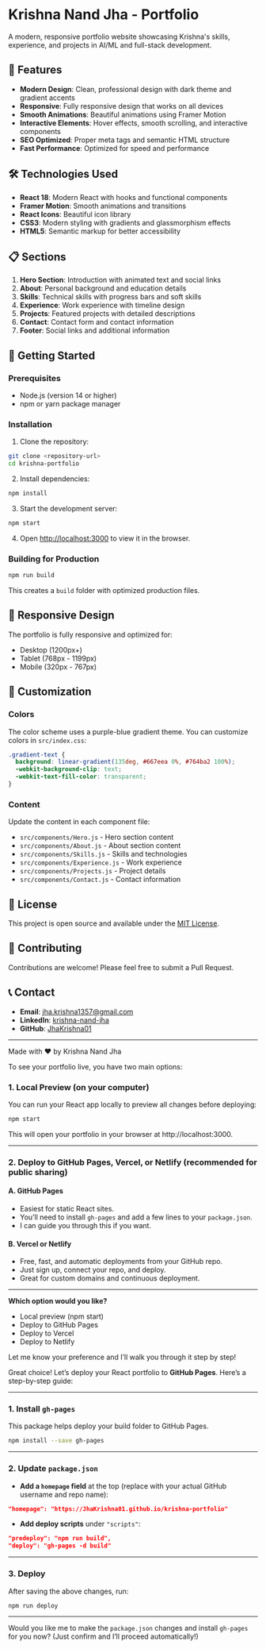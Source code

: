 # Krishna Nand Jha - Portfolio

A modern, responsive portfolio website showcasing Krishna's skills, experience, and projects in AI/ML and full-stack development.

## 🚀 Features

- **Modern Design**: Clean, professional design with dark theme and gradient accents
- **Responsive**: Fully responsive design that works on all devices
- **Smooth Animations**: Beautiful animations using Framer Motion
- **Interactive Elements**: Hover effects, smooth scrolling, and interactive components
- **SEO Optimized**: Proper meta tags and semantic HTML structure
- **Fast Performance**: Optimized for speed and performance

## 🛠️ Technologies Used

- **React 18**: Modern React with hooks and functional components
- **Framer Motion**: Smooth animations and transitions
- **React Icons**: Beautiful icon library
- **CSS3**: Modern styling with gradients and glassmorphism effects
- **HTML5**: Semantic markup for better accessibility

## 📋 Sections

1. **Hero Section**: Introduction with animated text and social links
2. **About**: Personal background and education details
3. **Skills**: Technical skills with progress bars and soft skills
4. **Experience**: Work experience with timeline design
5. **Projects**: Featured projects with detailed descriptions
6. **Contact**: Contact form and contact information
7. **Footer**: Social links and additional information

## 🚀 Getting Started

### Prerequisites

- Node.js (version 14 or higher)
- npm or yarn package manager

### Installation

1. Clone the repository:
```bash
git clone <repository-url>
cd krishna-portfolio
```

2. Install dependencies:
```bash
npm install
```

3. Start the development server:
```bash
npm start
```

4. Open [http://localhost:3000](http://localhost:3000) to view it in the browser.

### Building for Production

```bash
npm run build
```

This creates a `build` folder with optimized production files.

## 📱 Responsive Design

The portfolio is fully responsive and optimized for:
- Desktop (1200px+)
- Tablet (768px - 1199px)
- Mobile (320px - 767px)

## 🎨 Customization

### Colors
The color scheme uses a purple-blue gradient theme. You can customize colors in `src/index.css`:

```css
.gradient-text {
  background: linear-gradient(135deg, #667eea 0%, #764ba2 100%);
  -webkit-background-clip: text;
  -webkit-text-fill-color: transparent;
}
```

### Content
Update the content in each component file:
- `src/components/Hero.js` - Hero section content
- `src/components/About.js` - About section content
- `src/components/Skills.js` - Skills and technologies
- `src/components/Experience.js` - Work experience
- `src/components/Projects.js` - Project details
- `src/components/Contact.js` - Contact information

## 📄 License

This project is open source and available under the [MIT License](LICENSE).

## 🤝 Contributing

Contributions are welcome! Please feel free to submit a Pull Request.

## 📞 Contact

- **Email**: jha.krishna1357@gmail.com
- **LinkedIn**: [krishna-nand-jha](https://www.linkedin.com/in/krishna-nand-jha/)
- **GitHub**: [JhaKrishna01](https://github.com/JhaKrishna01)

---

Made with ❤️ by Krishna Nand Jha 

To see your portfolio live, you have two main options:

### 1. Local Preview (on your computer)
You can run your React app locally to preview all changes before deploying:

```sh
npm start
```
This will open your portfolio in your browser at http://localhost:3000.

---

### 2. Deploy to GitHub Pages, Vercel, or Netlify (recommended for public sharing)

#### **A. GitHub Pages**
- Easiest for static React sites.
- You’ll need to install `gh-pages` and add a few lines to your `package.json`.
- I can guide you through this if you want.

#### **B. Vercel or Netlify**
- Free, fast, and automatic deployments from your GitHub repo.
- Just sign up, connect your repo, and deploy.
- Great for custom domains and continuous deployment.

---

**Which option would you like?**
- Local preview (npm start)
- Deploy to GitHub Pages
- Deploy to Vercel
- Deploy to Netlify

Let me know your preference and I’ll walk you through it step by step! 

Great choice! Let’s deploy your React portfolio to **GitHub Pages**. Here’s a step-by-step guide:

---

### 1. Install `gh-pages`
This package helps deploy your build folder to GitHub Pages.

```sh
npm install --save gh-pages
```

---

### 2. Update `package.json`
- **Add a `homepage` field** at the top (replace with your actual GitHub username and repo name):

```json
"homepage": "https://JhaKrishna01.github.io/krishna-portfolio"
```

- **Add deploy scripts** under `"scripts"`:

```json
"predeploy": "npm run build",
"deploy": "gh-pages -d build"
```

---

### 3. Deploy
After saving the above changes, run:

```sh
npm run deploy
```

---

Would you like me to make the `package.json` changes and install `gh-pages` for you now? (Just confirm and I’ll proceed automatically!) 